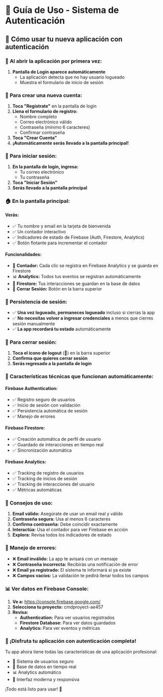 # 📖 Guía de Uso - Sistema de Autenticación

## 🚀 Cómo usar tu nueva aplicación con autenticación

### 📱 **Al abrir la aplicación por primera vez:**

1. **Pantalla de Login aparece automáticamente**
   - La aplicación detecta que no hay usuario logueado
   - Muestra el formulario de inicio de sesión

### 👤 **Para crear una nueva cuenta:**

1. **Toca "Regístrate"** en la pantalla de login
2. **Llena el formulario de registro:**
   - Nombre completo
   - Correo electrónico válido
   - Contraseña (mínimo 6 caracteres)
   - Confirmar contraseña
3. **Toca "Crear Cuenta"**
4. **¡Automáticamente serás llevado a la pantalla principal!**

### 🔐 **Para iniciar sesión:**

1. **En la pantalla de login, ingresa:**
   - Tu correo electrónico
   - Tu contraseña
2. **Toca "Iniciar Sesión"**
3. **Serás llevado a la pantalla principal**

### 🏠 **En la pantalla principal:**

#### **Verás:**
- ✅ Tu nombre y email en la tarjeta de bienvenida
- ✅ Un contador interactivo
- ✅ Indicadores de estado de Firebase (Auth, Firestore, Analytics)
- ✅ Botón flotante para incrementar el contador

#### **Funcionalidades:**
- 🔢 **Contador:** Cada clic se registra en Firebase Analytics y se guarda en Firestore
- 📊 **Analytics:** Todos tus eventos se registran automáticamente
- 💾 **Firestore:** Tus interacciones se guardan en la base de datos
- 🚪 **Cerrar Sesión:** Botón en la barra superior

### 🔄 **Persistencia de sesión:**

- ✅ **Una vez logueado, permaneces logueado** incluso si cierras la app
- ✅ **No necesitas volver a ingresar credenciales** a menos que cierres sesión manualmente
- ✅ **La app recordará tu estado** automáticamente

### 🚪 **Para cerrar sesión:**

1. **Toca el ícono de logout** (🚪) en la barra superior
2. **Confirma que quieres cerrar sesión**
3. **Serás regresado a la pantalla de login**

### 🔧 **Características técnicas que funcionan automáticamente:**

#### **Firebase Authentication:**
- ✅ Registro seguro de usuarios
- ✅ Inicio de sesión con validación
- ✅ Persistencia automática de sesión
- ✅ Manejo de errores

#### **Firebase Firestore:**
- ✅ Creación automática de perfil de usuario
- ✅ Guardado de interacciones en tiempo real
- ✅ Sincronización automática

#### **Firebase Analytics:**
- ✅ Tracking de registro de usuarios
- ✅ Tracking de inicios de sesión
- ✅ Tracking de interacciones del usuario
- ✅ Métricas automáticas

### 🎯 **Consejos de uso:**

1. **Email válido:** Asegúrate de usar un email real y válido
2. **Contraseña segura:** Usa al menos 6 caracteres
3. **Confirma contraseña:** Debe coincidir exactamente
4. **Interactúa:** Usa el contador para ver Firebase en acción
5. **Explora:** Revisa todos los indicadores de estado

### 🐛 **Manejo de errores:**

- ❌ **Email inválido:** La app te avisará con un mensaje
- ❌ **Contraseña incorrecta:** Recibirás una notificación de error
- ❌ **Email ya registrado:** El sistema te informará si ya existe
- ❌ **Campos vacíos:** La validación te pedirá llenar todos los campos

### 📊 **Ver datos en Firebase Console:**

1. **Ve a:** https://console.firebase.google.com/
2. **Selecciona tu proyecto:** cmdproyect-ae457
3. **Revisa:**
   - **Authentication:** Para ver usuarios registrados
   - **Firestore Database:** Para ver datos guardados
   - **Analytics:** Para ver eventos y métricas

### 🎉 **¡Disfruta tu aplicación con autenticación completa!**

Tu app ahora tiene todas las características de una aplicación profesional:
- 🔐 Sistema de usuarios seguro
- 💾 Base de datos en tiempo real
- 📊 Analytics automático
- 🎨 Interfaz moderna y responsiva

¡Todo está listo para usar! 🚀
